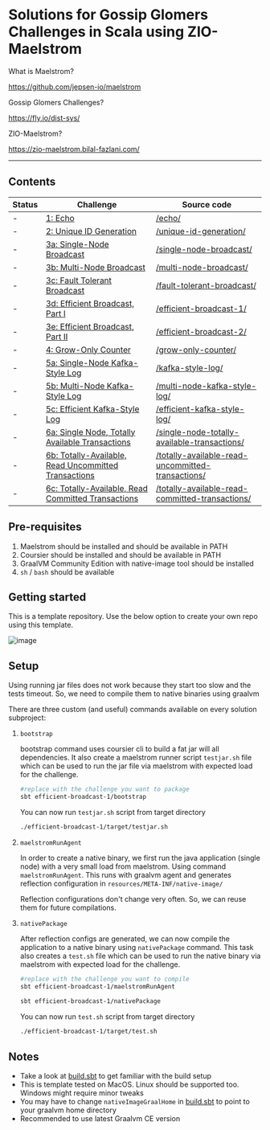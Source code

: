 # Solutions for Gossip Glomers Challenges in Scala using ZIO-Maelstrom

What is Maelstrom?

https://github.com/jepsen-io/maelstrom

Gossip Glomers Challenges?

https://fly.io/dist-sys/

ZIO-Maelstrom?

https://zio-maelstrom.bilal-fazlani.com/

---

## Contents

| Status | Challenge                                                                           | Source code                                                                                                                         |
| ------ | ----------------------------------------------------------------------------------- | ----------------------------------------------------------------------------------------------------------------------------------- |
| -      | [1: Echo](https://fly.io/dist-sys/1/)                                               | [/echo/](/echo/src/main/scala/gossipGlomers/)                                                                                       |
| -      | [2: Unique ID Generation](https://fly.io/dist-sys/2/)                               | [/unique-id-generation/](/unique-id-generation/src/main/scala/gossipGlomers/)                                                       |
| -      | [3a: Single-Node Broadcast](https://fly.io/dist-sys/3a/)                            | [/single-node-broadcast/](/single-node-broadcast/src/main/scala/gossipGlomers/)                                                     |
| -      | [3b: Multi-Node Broadcast](https://fly.io/dist-sys/3b/)                             | [/multi-node-broadcast/](/multi-node-broadcast/src/main/scala/gossipGlomers/)                                                       |
| -      | [3c: Fault Tolerant Broadcast](https://fly.io/dist-sys/3c/)                         | [/fault-tolerant-broadcast/](/fault-tolerant-broadcast/src/main/scala/gossipGlomers/)                                               |
| -      | [3d: Efficient Broadcast, Part I](https://fly.io/dist-sys/3d/)                      | [/efficient-broadcast-1/](/efficient-broadcast-1/src/main/scala/gossipGlomers/)                                                     |
| -      | [3e: Efficient Broadcast, Part II](https://fly.io/dist-sys/3e/)                     | [/efficient-broadcast-2/](/efficient-broadcast-2/src/main/scala/gossipGlomers/)                                                     |
| -      | [4: Grow-Only Counter](https://fly.io/dist-sys/4/)                                  | [/grow-only-counter/](/grow-only-counter/src/main/scala/gossipGlomers/)                                                             |
| -      | [5a: Single-Node Kafka-Style Log](https://fly.io/dist-sys/5a/)                      | [/kafka-style-log/](/kafka-style-log/src/main/scala/gossipGlomers/)                                                                 |
| -      | [5b: Multi-Node Kafka-Style Log](https://fly.io/dist-sys/5b/)                       | [/multi-node-kafka-style-log/](/multi-node-kafka-style-log/src/main/scala/gossipGlomers/)                                           |
| -      | [5c: Efficient Kafka-Style Log](https://fly.io/dist-sys/5c/)                        | [/efficient-kafka-style-log/](/efficient-kafka-style-log/src/main/scala/gossipGlomers/)                                             |
| -      | [6a: Single Node, Totally Available Transactions](https://fly.io/dist-sys/6a/)      | [/single-node-totally-available-transactions/](/single-node-totally-available-transactions/src/main/scala/gossipGlomers/)           |
| -      | [6b: Totally-Available, Read Uncommitted Transactions](https://fly.io/dist-sys/6b/) | [/totally-available-read-uncommitted-transactions/](/totally-available-read-uncommitted-transactions/src/main/scala/gossipGlomers/) |
| -      | [6c: Totally-Available, Read Committed Transactions](https://fly.io/dist-sys/6c/)   | [/totally-available-read-committed-transactions/](/totally-available-read-committed-transactions/src/main/scala/gossipGlomers/)     |

## Pre-requisites

1. Maelstrom should be installed and should be available in PATH
2. Coursier should be installed and should be available in PATH
3. GraalVM Community Edition with native-image tool should be installed
4. `sh` / `bash` should be available

## Getting started

This is a template repository. Use the below option to create your own repo using this template.

![image](https://github.com/bilal-fazlani/gossip-glomers-scala-template/assets/3396271/7b419e92-24d1-4984-9171-0093fe94fcb8)

## Setup

Using running jar files does not work because they start too slow and the tests timeout. 
So, we need to compile them to native binaries using graalvm

There are three custom (and useful) commands available on every solution subproject:

1. `bootstrap`

    bootstrap command uses coursier cli to build a fat jar will all dependencies. It also create a maelstrom runner script `testjar.sh` file which can be used to run the jar file via maelstrom with expected load for the challenge.

    ```bash
    #replace with the challenge you want to package
    sbt efficient-broadcast-1/bootstrap
    ```
    
    You can now run `testjar.sh` script from target directory
    
    ```bash
    ./efficient-broadcast-1/target/testjar.sh
    ```
   
2. `maelstromRunAgent`

    In order to create a native binary, we first run the java application (single node) with a very small load from maelstrom. Using command `maelstromRunAgent`.
    This runs with graalvm agent and generates reflection configuration in `resources/META-INF/native-image/`

    Reflection configurations don't change very often. So, we can reuse them for future compilations.

3. `nativePackage`

    After reflection configs are generated, we can now compile the application to a native binary using `nativePackage` command. This task also creates a `test.sh` file which can be used to run the native binary via maelstrom with expected load for the challenge.

    ```bash
    #replace with the challenge you want to compile
    sbt efficient-broadcast-1/maelstromRunAgent
     
    sbt efficient-broadcast-1/nativePackage
    ```
    
    You can now run `test.sh` script from target directory
    
    ```bash
    ./efficient-broadcast-1/target/test.sh
    ```

## Notes

- Take a look at [build.sbt](build.sbt) to get familiar with the build setup
- This is template tested on MacOS. Linux should be supported too. Windows might require minor tweaks
- You may have to change `nativeImageGraalHome` in [build.sbt](build.sbt) to point to your graalvm home directory
- Recommended to use latest Graalvm CE version
